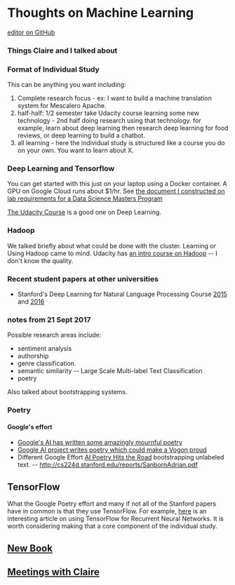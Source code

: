 




# Thoughts on Machine Learning

 [editor on GitHub](https://github.com/zacharski/research/edit/master/index.md) 


### Things Claire and I talked about

### Format of Individual Study
This can be anything you want including:
1. Complete research focus - ex: I want to build a machine translation system for Mescalero Apache.
2. half-half: 1/2 semester take Udacity course learning some new technology - 2nd half doing research using that technology. for example, learn about deep learning then research deep learning for food reviews, or deep learning to build a chatbot. 
3. all learning - here the individual study is structured like a course you do on your own. You want to learn about X.

### Deep Learning and Tensorflow
You can get started with this just on your laptop using a Docker container.  A GPU on Google Cloud runs about $1/hr. 
See [the document I constructed on lab requirements for a Data Science Masters Program](https://docs.google.com/document/d/1V1HY1Ext6MTbsaZGO81F5D3Pd2taviLUcz4TwvUADiE/edit?usp=sharing)

[The Udacity Course](https://www.udacity.com/course/deep-learning--ud730) is a good one on Deep Learning.

### Hadoop
We talked briefly about what could be done with the cluster. Learning or Using Hadoop came to mind. Udacity has [an intro course on Hadoop](https://www.udacity.com/course/intro-to-hadoop-and-mapreduce--ud617) -- I don't know the quality.


### Recent student papers at other universities

* Stanford's Deep Learning for Natural Language Processing Course [2015](http://cs224d.stanford.edu/reports_2015.html) and [2016](http://cs224d.stanford.edu/reports_2016.html)


### notes from 21 Sept 2017

Possible research areas include:

* sentiment analysis
* authorship
* genre classification.  
* semantic similarity -- Large Scale Multi-label Text Classification
* poetry 

Also talked about bootstrapping systems.

### Poetry 
#### Google's effort
* [Google's AI has written some amazingly mournful poetry](http://www.wired.co.uk/article/google-artificial-intelligence-poetry)
* [Google AI project writes poetry which could make a Vogon proud](https://www.theguardian.com/technology/2016/may/17/googles-ai-write-poetry-stark-dramatic-vogons)
* Different Google Effort [AI Poetry Hits the Road](https://medium.com/artists-and-machine-intelligence/ai-poetry-hits-the-road-eb685dfc1544)
bootstrapping unlabeled text.   -- http://cs224d.stanford.edu/reports/SanbornAdrian.pdf



## TensorFlow
What the Google Poetry effort and many if not all of the Stanford papers have in common is that they use TensorFlow. For example, [here](https://www.tensorflow.org/tutorials/recurrent) is an interesting article on using TensorFlow for Recurrent Neural Networks.  It is worth considering making that a core component of the individual study.



## [New Book](book)
## [Meetings with Claire](claire)


